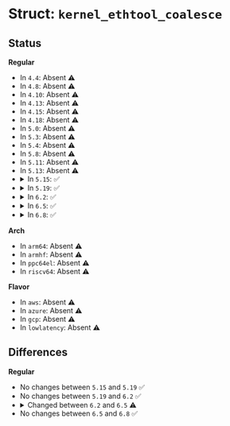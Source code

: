 # Struct: <code>kernel_ethtool_coalesce</code>

## Status
<b>Regular</b>
<ul>
<li>
In <code>4.4</code>: Absent ⚠️
</li>
<li>
In <code>4.8</code>: Absent ⚠️
</li>
<li>
In <code>4.10</code>: Absent ⚠️
</li>
<li>
In <code>4.13</code>: Absent ⚠️
</li>
<li>
In <code>4.15</code>: Absent ⚠️
</li>
<li>
In <code>4.18</code>: Absent ⚠️
</li>
<li>
In <code>5.0</code>: Absent ⚠️
</li>
<li>
In <code>5.3</code>: Absent ⚠️
</li>
<li>
In <code>5.4</code>: Absent ⚠️
</li>
<li>
In <code>5.8</code>: Absent ⚠️
</li>
<li>
In <code>5.11</code>: Absent ⚠️
</li>
<li>
In <code>5.13</code>: Absent ⚠️
</li>
<li>
<details>
<summary>In <code>5.15</code>: ✅</summary>

```c
struct kernel_ethtool_coalesce {
    u8 use_cqe_mode_tx;
    u8 use_cqe_mode_rx;
};
```
</details>
</li>
<li>
<details>
<summary>In <code>5.19</code>: ✅</summary>

```c
struct kernel_ethtool_coalesce {
    u8 use_cqe_mode_tx;
    u8 use_cqe_mode_rx;
};
```
</details>
</li>
<li>
<details>
<summary>In <code>6.2</code>: ✅</summary>

```c
struct kernel_ethtool_coalesce {
    u8 use_cqe_mode_tx;
    u8 use_cqe_mode_rx;
};
```
</details>
</li>
<li>
<details>
<summary>In <code>6.5</code>: ✅</summary>

```c
struct kernel_ethtool_coalesce {
    u8 use_cqe_mode_tx;
    u8 use_cqe_mode_rx;
    u32 tx_aggr_max_bytes;
    u32 tx_aggr_max_frames;
    u32 tx_aggr_time_usecs;
};
```
</details>
</li>
<li>
<details>
<summary>In <code>6.8</code>: ✅</summary>

```c
struct kernel_ethtool_coalesce {
    u8 use_cqe_mode_tx;
    u8 use_cqe_mode_rx;
    u32 tx_aggr_max_bytes;
    u32 tx_aggr_max_frames;
    u32 tx_aggr_time_usecs;
};
```
</details>
</li>
</ul>
<b>Arch</b>
<ul>
<li>
In <code>arm64</code>: Absent ⚠️
</li>
<li>
In <code>armhf</code>: Absent ⚠️
</li>
<li>
In <code>ppc64el</code>: Absent ⚠️
</li>
<li>
In <code>riscv64</code>: Absent ⚠️
</li>
</ul>
<b>Flavor</b>
<ul>
<li>
In <code>aws</code>: Absent ⚠️
</li>
<li>
In <code>azure</code>: Absent ⚠️
</li>
<li>
In <code>gcp</code>: Absent ⚠️
</li>
<li>
In <code>lowlatency</code>: Absent ⚠️
</li>
</ul>

## Differences
<b>Regular</b>
<ul>
<li>
No changes between <code>5.15</code> and <code>5.19</code> ✅
</li>
<li>
No changes between <code>5.19</code> and <code>6.2</code> ✅
</li>
<li>
<details>
<summary>Changed between <code>6.2</code> and <code>6.5</code> ⚠️</summary>
<ul>
<li>
<b>Field added. </b>
<code>u32 tx_aggr_max_bytes</code>
</li>
<li>
<b>Field added. </b>
<code>u32 tx_aggr_max_frames</code>
</li>
<li>
<b>Field added. </b>
<code>u32 tx_aggr_time_usecs</code>
</li>
</ul>
</details>
</li>
<li>
No changes between <code>6.5</code> and <code>6.8</code> ✅
</li>
</ul>
